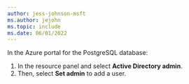 ```yaml
---
author: jess-johnson-msft
ms.author: jejohn
ms.topic: include
ms.date: 06/01/2022
---
```


In the Azure portal for the PostgreSQL database:

1. In the resource panel and select **Active Directory admin**.
1. Then, select **Set admin** to add a user.